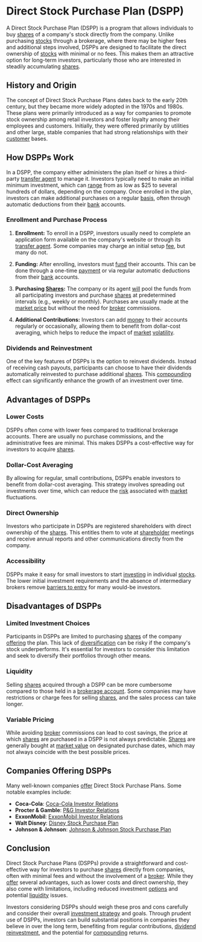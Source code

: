 # Direct Stock Purchase Plan (DSPP)

A Direct Stock Purchase Plan (DSPP) is a program that allows individuals to buy [shares](../s/shares.md) of a company's stock directly from the company. Unlike purchasing [stocks](../s/stock.md) through a brokerage, where there may be higher fees and additional steps involved, DSPPs are designed to facilitate the direct ownership of [stocks](../s/stock.md) with minimal or no fees. This makes them an attractive option for long-term investors, particularly those who are interested in steadily accumulating [shares](../s/shares.md).

## History and Origin

The concept of Direct Stock Purchase Plans dates back to the early 20th century, but they became more widely adopted in the 1970s and 1980s. These plans were primarily introduced as a way for companies to promote stock ownership among retail investors and foster loyalty among their employees and customers. Initially, they were offered primarily by utilities and other large, stable companies that had strong relationships with their [customer](../c/customer.md) bases.

## How DSPPs Work

In a DSPP, the company either administers the plan itself or hires a third-party [transfer agent](../t/transfer_agent.md) to manage it. Investors typically need to make an initial minimum investment, which can [range](../r/range.md) from as low as $25 to several hundreds of dollars, depending on the company. Once enrolled in the plan, investors can make additional purchases on a regular [basis](../b/basis.md), often through automatic deductions from their [bank](../b/bank.md) accounts.

### Enrollment and Purchase Process

1. **Enrollment:** To enroll in a DSPP, investors usually need to complete an application form available on the company's website or through its [transfer agent](../t/transfer_agent.md). Some companies may charge an initial setup [fee](../f/fee.md), but many do not.
   
2. **Funding:** After enrolling, investors must [fund](../f/fund.md) their accounts. This can be done through a one-time [payment](../p/payment.md) or via regular automatic deductions from their [bank](../b/bank.md) accounts.
   
3. **Purchasing [Shares](../s/shares.md):** The company or its agent [will](../w/will.md) pool the funds from all participating investors and purchase [shares](../s/shares.md) at predetermined intervals (e.g., weekly or monthly). Purchases are usually made at the [market price](../m/market_price.md) but without the need for [broker](../b/broker.md) commissions.
   
4. **Additional Contributions:** Investors can add [money](../m/money.md) to their accounts regularly or occasionally, allowing them to benefit from dollar-cost averaging, which helps to reduce the impact of [market](../m/market.md) [volatility](../v/volatility.md).

### Dividends and Reinvestment

One of the key features of DSPPs is the option to reinvest dividends. Instead of receiving cash payouts, participants can choose to have their dividends automatically reinvested to purchase additional [shares](../s/shares.md). This [compounding](../c/compounding.md) effect can significantly enhance the growth of an investment over time.

## Advantages of DSPPs

### Lower Costs

DSPPs often come with lower fees compared to traditional brokerage accounts. There are usually no purchase commissions, and the administrative fees are minimal. This makes DSPPs a cost-effective way for investors to acquire [shares](../s/shares.md).

### Dollar-Cost Averaging

By allowing for regular, small contributions, DSPPs enable investors to benefit from dollar-cost averaging. This strategy involves spreading out investments over time, which can reduce the [risk](../r/risk.md) associated with [market](../m/market.md) fluctuations.

### Direct Ownership

Investors who participate in DSPPs are registered shareholders with direct ownership of the [shares](../s/shares.md). This entitles them to vote at [shareholder](../s/shareholder.md) meetings and receive annual reports and other communications directly from the company.

### Accessibility

DSPPs make it easy for small investors to start [investing](../i/investing.md) in individual [stocks](../s/stock.md). The lower initial investment requirements and the absence of intermediary brokers remove [barriers to entry](../b/barriers_to_entry.md) for many would-be investors.

## Disadvantages of DSPPs

### Limited Investment Choices

Participants in DSPPs are limited to purchasing [shares](../s/shares.md) of the company [offering](../o/offering.md) the plan. This lack of [diversification](../d/diversification.md) can be risky if the company's stock underperforms. It's essential for investors to consider this limitation and seek to diversify their portfolios through other means.

### Liquidity

Selling [shares](../s/shares.md) acquired through a DSPP can be more cumbersome compared to those held in a [brokerage account](../b/brokerage_account.md). Some companies may have restrictions or charge fees for selling [shares](../s/shares.md), and the sales process can take longer.

### Variable Pricing

While avoiding [broker](../b/broker.md) commissions can lead to cost savings, the price at which [shares](../s/shares.md) are purchased in a DSPP is not always predictable. [Shares](../s/shares.md) are generally bought at [market value](../m/market_value.md) on designated purchase dates, which may not always coincide with the best possible prices.

## Companies Offering DSPPs

Many well-known companies [offer](../o/offer.md) Direct Stock Purchase Plans. Some notable examples include:

- **Coca-Cola**: [Coca-Cola Investor Relations](https://investors.coca-colacompany.com)
- **Procter & Gamble**: [P&G Investor Relations](https://www.pgstock.com)
- **ExxonMobil**: [ExxonMobil Investor Relations](https://investor.exxonmobil.com)
- **Walt Disney**: [Disney Stock Purchase Plan](https://www.disneyshareholder.com)
- **Johnson & Johnson**: [Johnson & Johnson Stock Purchase Plan](https://www.jnj.com/investor-relations)

## Conclusion

Direct Stock Purchase Plans (DSPPs) provide a straightforward and cost-effective way for investors to purchase [shares](../s/shares.md) directly from companies, often with minimal fees and without the involvement of a [broker](../b/broker.md). While they [offer](../o/offer.md) several advantages, such as lower costs and direct ownership, they also come with limitations, including reduced investment [options](../o/options.md) and potential [liquidity](../l/liquidity.md) issues.

Investors considering DSPPs should weigh these pros and cons carefully and consider their overall [investment strategy](../i/investment_strategy.md) and goals. Through prudent use of DSPPs, investors can build substantial positions in companies they believe in over the long term, benefiting from regular contributions, [dividend reinvestment](../d/dividend_reinvestment.md), and the potential for [compounding](../c/compounding.md) returns.